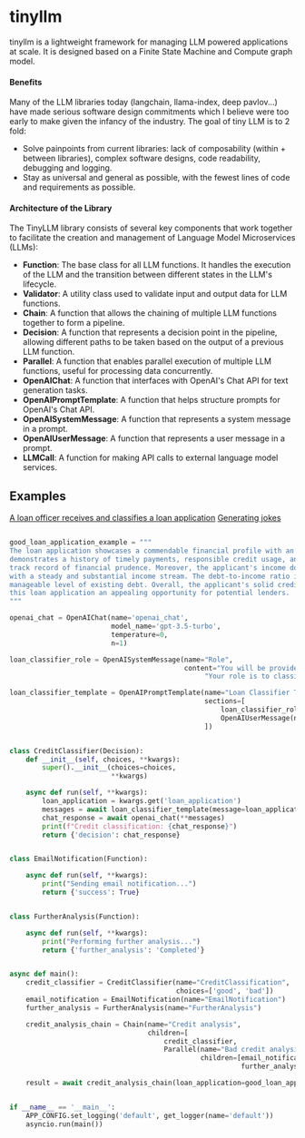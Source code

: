 # tinyllm
tinyllm is a lightweight framework for managing LLM powered applications at scale. It is designed based on a Finite State Machine and Compute graph model. 

#### Benefits
Many of the LLM libraries today (langchain, llama-index, deep pavlov...) have made serious software design commitments which I believe were too early to make given the infancy of the industry. The goal of tiny LLM is to 2 fold:
* Solve painpoints from current libraries: lack of composability (within + between libraries), complex software designs, code readability, debugging and logging.
* Stay as universal and general as possible, with the fewest lines of code and requirements as possible.

#### Architecture of the Library
The TinyLLM library consists of several key components that work together to facilitate the creation and management of Language Model Microservices (LLMs):
* **Function**: The base class for all LLM functions. It handles the execution of the LLM and the transition between different states in the LLM's lifecycle.
* **Validator**: A utility class used to validate input and output data for LLM functions.
* **Chain**: A function that allows the chaining of multiple LLM functions together to form a pipeline.
* **Decision**: A function that represents a decision point in the pipeline, allowing different paths to be taken based on the output of a previous LLM function.
* **Parallel**: A function that enables parallel execution of multiple LLM functions, useful for processing data concurrently.
* **OpenAIChat**: A function that interfaces with OpenAI's Chat API for text generation tasks.
* **OpenAIPromptTemplate**: A function that helps structure prompts for OpenAI's Chat API.
* **OpenAISystemMessage**: A function that represents a system message in a prompt.
* **OpenAIUserMessage**: A function that represents a user message in a prompt.
* **LLMCall**: A function for making API calls to external language model services.


## Examples
[A loan officer receives and classifies a loan application](https://github.com/zozoheir/tiny-llm/blob/main/tinyllm/examples/credit_analysis.py)
[Generating jokes](https://github.com/zozoheir/tiny-llm/blob/main/tinyllm/examples/credit_analysis.py)

```python

good_loan_application_example = """
The loan application showcases a commendable financial profile with an excellent credit history. The applicant's credit score
demonstrates a history of timely payments, responsible credit usage, and a low utilization rate, reflecting a consistent
track record of financial prudence. Moreover, the applicant's income documentation reveals a stable employment history
with a steady and substantial income stream. The debt-to-income ratio is well within the acceptable range, indicating a
manageable level of existing debt. Overall, the applicant's solid credit standing and stable financial situation make
this loan application an appealing opportunity for potential lenders.
"""

openai_chat = OpenAIChat(name='openai_chat',
                         model_name='gpt-3.5-turbo',
                         temperature=0,
                         n=1)

loan_classifier_role = OpenAISystemMessage(name="Role",
                                           content="You will be provided with a loan application."
                                                "Your role is to classify if as as good or bad. Your output should be one one of these 2 words:[good, bad]")

loan_classifier_template = OpenAIPromptTemplate(name="Loan Classifier Template",
                                                sections=[
                                                    loan_classifier_role,
                                                    OpenAIUserMessage(name="name"),
                                                ])


class CreditClassifier(Decision):
    def __init__(self, choices, **kwargs):
        super().__init__(choices=choices,
                         **kwargs)

    async def run(self, **kwargs):
        loan_application = kwargs.get('loan_application')
        messages = await loan_classifier_template(message=loan_application)
        chat_response = await openai_chat(**messages)
        print(f"Credit classification: {chat_response}")
        return {'decision': chat_response}


class EmailNotification(Function):

    async def run(self, **kwargs):
        print("Sending email notification...")
        return {'success': True}


class FurtherAnalysis(Function):

    async def run(self, **kwargs):
        print("Performing further analysis...")
        return {'further_analysis': 'Completed'}


async def main():
    credit_classifier = CreditClassifier(name="CreditClassification",
                                         choices=['good', 'bad'])
    email_notification = EmailNotification(name="EmailNotification")
    further_analysis = FurtherAnalysis(name="FurtherAnalysis")

    credit_analysis_chain = Chain(name="Credit analysis",
                                  children=[
                                      credit_classifier,
                                      Parallel(name="Bad credit analysis",
                                               children=[email_notification,
                                                         further_analysis])])

    result = await credit_analysis_chain(loan_application=good_loan_application_example)


if __name__ == '__main__':
    APP_CONFIG.set_logging('default', get_logger(name='default'))
    asyncio.run(main())
```

